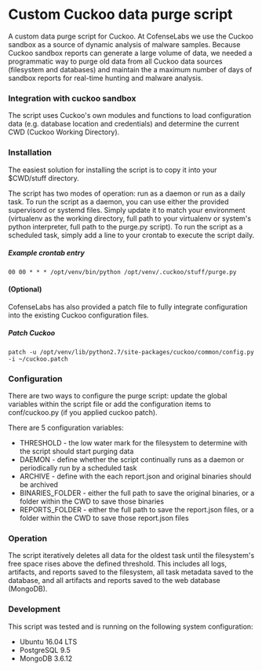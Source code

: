 # Custom Cuckoo data purge script

A custom data purge script for Cuckoo. At CofenseLabs we use the Cuckoo
sandbox as a source of dynamic analysis of malware samples. Because Cuckoo
sandbox reports can generate a large volume of data, we needed a programmatic
way to purge old data from all Cuckoo data sources (filesystem and databases)
and maintain the a maximum number of days of sandbox reports for real-time
hunting and malware analysis.

### Integration with cuckoo sandbox

The script uses Cuckoo's own modules and functions to load configuration data
(e.g. database location and credentials) and determine the current CWD (Cuckoo
Working Directory).

### Installation

The easiest solution for installing the script is to copy it into your
$CWD/stuff directory.

The script has two modes of operation: run as a daemon or run as a daily task.
To run the script as a daemon, you can use either the provided supervisord or
systemd files. Simply update it to match your environment (virtualenv as the
working directory, full path to your virtualenv or system's python
interpreter, full path to the purge.py script). To run the script as a
scheduled task, simply add a line to your crontab to execute the script daily.

##### Example crontab entry

```00 00 * * * /opt/venv/bin/python /opt/venv/.cuckoo/stuff/purge.py```

#### (Optional)

CofenseLabs has also provided a patch file to fully integrate configuration
into the existing Cuckoo configuration files.

##### Patch Cuckoo

```patch -u /opt/venv/lib/python2.7/site-packages/cuckoo/common/config.py -i ~/cuckoo.patch```

### Configuration

There are two ways to configure the purge script: update the global variables
within the script file or add the configuration items to conf/cuckoo.py (if
you applied cuckoo patch).

There are 5 configuration variables:
* THRESHOLD - the low water mark for the filesystem to determine with the
script should start purging data
* DAEMON - define whether the script continually runs as a daemon or
periodically run by a scheduled task
* ARCHIVE - define with the each report.json and original binaries should be
archived
* BINARIES_FOLDER - either the full path to save the original binaries, or a
folder within the CWD to save those binaries
* REPORTS_FOLDER - either the full path to save the report.json files, or a
folder within the CWD to save those report.json files

### Operation

The script iteratively deletes all data for the oldest task until the
filesystem's free space rises above the defined threshold. This includes all
logs, artifacts, and reports saved to the filesystem, all task metadata saved
to the database, and all artifacts and reports saved to the web database
(MongoDB).

### Development

This script was tested and is running on the following system configuration:
* Ubuntu 16.04 LTS
* PostgreSQL 9.5
* MongoDB 3.6.12
